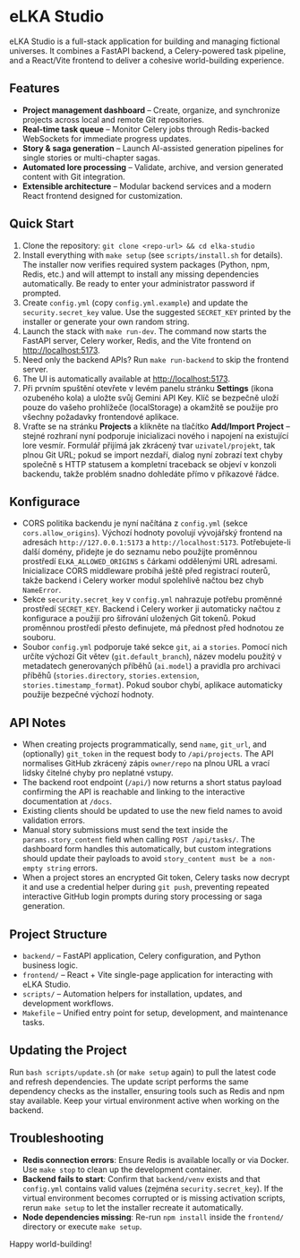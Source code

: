 # eLKA Studio

eLKA Studio is a full-stack application for building and managing fictional universes. It combines a FastAPI backend, a Celery-powered task pipeline, and a React/Vite frontend to deliver a cohesive world-building experience.

## Features
- **Project management dashboard** – Create, organize, and synchronize projects across local and remote Git repositories.
- **Real-time task queue** – Monitor Celery jobs through Redis-backed WebSockets for immediate progress updates.
- **Story & saga generation** – Launch AI-assisted generation pipelines for single stories or multi-chapter sagas.
- **Automated lore processing** – Validate, archive, and version generated content with Git integration.
- **Extensible architecture** – Modular backend services and a modern React frontend designed for customization.

## Quick Start
1. Clone the repository: `git clone <repo-url> && cd elka-studio`
2. Install everything with `make setup` (see `scripts/install.sh` for details).
   The installer now verifies required system packages (Python, npm, Redis, etc.) and will attempt to install any
   missing dependencies automatically. Be ready to enter your administrator password if prompted.
3. Create `config.yml` (copy `config.yml.example`) and update the `security.secret_key` value. Use the suggested `SECRET_KEY`
   printed by the installer or generate your own random string.
4. Launch the stack with `make run-dev`. The command now starts the FastAPI server, Celery worker, Redis, and the Vite frontend on [http://localhost:5173](http://localhost:5173).
5. Need only the backend APIs? Run `make run-backend` to skip the frontend server.
6. The UI is automatically available at [http://localhost:5173](http://localhost:5173).
7. Při prvním spuštění otevřete v levém panelu stránku **Settings** (ikona ozubeného kola) a uložte svůj Gemini API Key.
   Klíč se bezpečně uloží pouze do vašeho prohlížeče (localStorage) a okamžitě se použije pro všechny požadavky frontendové aplikace.
8. Vraťte se na stránku **Projects** a klikněte na tlačítko **Add/Import Project** – stejné rozhraní nyní podporuje inicializaci nového i napojení na existující lore vesmír. Formulář přijímá jak zkrácený tvar `uzivatel/projekt`, tak plnou Git URL; pokud se import nezdaří, dialog nyní zobrazí text chyby společně s HTTP statusem a kompletní traceback se objeví v konzoli backendu, takže problém snadno dohledáte přímo v příkazové řádce.

## Konfigurace
- CORS politika backendu je nyní načítána z `config.yml` (sekce `cors.allow_origins`). Výchozí hodnoty povolují vývojářský frontend na
  adresách `http://127.0.0.1:5173` a `http://localhost:5173`. Potřebujete-li další domény, přidejte je do seznamu nebo použijte proměnnou
  prostředí `ELKA_ALLOWED_ORIGINS` s čárkami oddělenými URL adresami. Inicializace CORS middleware probíhá ještě před registrací
  routerů, takže backend i Celery worker modul spolehlivě načtou bez chyb `NameError`.
- Sekce `security.secret_key` v `config.yml` nahrazuje potřebu proměnné prostředí `SECRET_KEY`. Backend i Celery worker ji
  automaticky načtou z konfigurace a použijí pro šifrování uložených Git tokenů. Pokud proměnnou prostředí přesto definujete, má
  přednost před hodnotou ze souboru.
- Soubor `config.yml` podporuje také sekce `git`, `ai` a `stories`. Pomocí nich určíte výchozí Git větev (`git.default_branch`), název
  modelu použitý v metadatech generovaných příběhů (`ai.model`) a pravidla pro archivaci příběhů (`stories.directory`, `stories.extension`,
  `stories.timestamp_format`). Pokud soubor chybí, aplikace automaticky použije bezpečné výchozí hodnoty.

## API Notes
- When creating projects programmatically, send `name`, `git_url`, and (optionally) `git_token` in the request body to `/api/projects`. The API normalises GitHub zkrácený zápis `owner/repo` na plnou URL a vrací lidsky čitelné chyby pro neplatné vstupy.
- The backend root endpoint (`/api/`) now returns a short status payload confirming the API is reachable and linking to the interactive documentation at `/docs`.
- Existing clients should be updated to use the new field names to avoid validation errors.
- Manual story submissions must send the text inside the `params.story_content` field when calling `POST /api/tasks/`. The dashboard form handles this automatically, but custom integrations should update their payloads to avoid `story_content must be a non-empty string` errors.
- When a project stores an encrypted Git token, Celery tasks now decrypt it and use a credential helper during `git push`, preventing repeated interactive GitHub login prompts during story processing or saga generation.

## Project Structure
- `backend/` – FastAPI application, Celery configuration, and Python business logic.
- `frontend/` – React + Vite single-page application for interacting with eLKA Studio.
- `scripts/` – Automation helpers for installation, updates, and development workflows.
- `Makefile` – Unified entry point for setup, development, and maintenance tasks.

## Updating the Project
Run `bash scripts/update.sh` (or `make setup` again) to pull the latest code and refresh dependencies. The update script performs the same dependency checks as the installer, ensuring tools such as Redis and npm stay available. Keep your virtual environment active when working on the backend.

## Troubleshooting
- **Redis connection errors**: Ensure Redis is available locally or via Docker. Use `make stop` to clean up the development container.
- **Backend fails to start**: Confirm that `backend/venv` exists and that `config.yml` contains valid values (zejména `security.secret_key`). If the virtual environment becomes corrupted or is missing activation scripts, rerun `make setup` to let the installer recreate it automatically.
- **Node dependencies missing**: Re-run `npm install` inside the `frontend/` directory or execute `make setup`.

Happy world-building!
